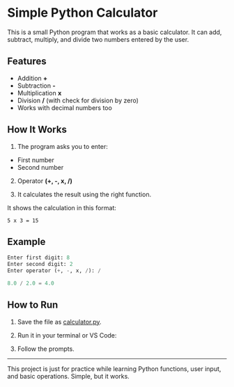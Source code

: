 # Simple Python Calculator

This is a small Python program that works as a basic calculator.
It can add, subtract, multiply, and divide two numbers entered by the user.

## Features
* Addition **+**
* Subtraction **-**
* Multiplication **x**
* Division **/** (with check for division by zero)
* Works with decimal numbers too

## How It Works
1. The program asks you to enter:
* First number
* Second number
  
2. Operator **(+, -, x, /)**

3. It calculates the result using the right function.

It shows the calculation in this format:
```
5 x 3 = 15
```
## Example
```python
Enter first digit: 8
Enter second digit: 2
Enter operator (+, -, x, /): /

8.0 / 2.0 = 4.0
```

## How to Run
1. Save the file as [calculator.py]().

2. Run it in your terminal or VS Code:

3. Follow the prompts.

---

This project is just for practice while learning Python functions, user input, and basic operations.
Simple, but it works.

